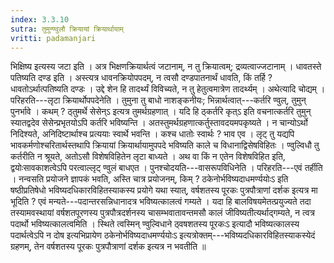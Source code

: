 ```yaml
---
index: 3.3.10
sutra: तुमुन्ण्वुलौ क्रियायां क्रियार्थायाम्‌
vritti: padamanjari
---
```


 भिक्षिष्य इत्यस्य जटा इति । अत्र भिक्षणक्रियार्थत्वं जटानाम्, न तु क्रियात्वम्; द्रव्यत्वाज्जटानाम् । धावतस्ते पतिष्यति दण्ड इति । अस्त्यत्र धावनक्रियोपपदम्, न त्वसौ दण्डपातनार्थं धावति, किं तर्हि ? धावतोऽर्थात्पतिष्यति दण्डः । उद्दे शेन हि तादर्थ्यं विविच्यते, न तु हेतुत्वमात्रेण तादर्थ्यम् । अथेत्यादि चोद्यम् । परिहरति---लृटा क्रियार्थोपपदेनेति । तुमुना तु बाधो नाशङ्कनीयः; भिन्नार्थत्वात्---कर्तरि ण्वुल्, तुमुन् पुनर्भावे । कथम् ? ठ्तुमर्थे सेसेन्ऽ इत्यत्र तुमर्थग्रहणात् । यदि हि ठ्कर्तरि कृत्ऽ इति वचनात्कर्तरि तुमुन् स्यातद्वदेव सेसेन्प्रभृतयोऽपि कर्तरि भविष्यन्ति । अतस्तुमर्थग्रहणात्कर्तुस्तावदयमपकृष्यते । न चान्योऽर्थो निदिश्यते, अनिदिष्टार्थाश्च प्रत्ययाः स्वार्थे भवन्ति । कश्च धातोः स्वार्थः ? भाव एव । लृट् तु यद्यपि भावकर्मणोश्चरितार्थस्तथापि क्रियायां क्रियार्थायामुपपदे भविष्यति काले च विधानाद्विसेषविहितः । ण्वुल्विधौ तु कर्तरीति न श्रूयते, अतोऽसौ विशेषविहितेन लृटा बाध्यते । अथ वा किं न एतेन विशेषविहित इति, द्वयोःसावकाशत्वेऽपि परत्वाल्लृट् ण्वुलं बाधएत । पुनश्चोदयति---वासरूपविधिनेति । परिहरति---एवं तर्हीति । नन्वसति प्रयोजने ज्ञापकं भवति, अस्ति चात्र प्रयोजनम्, किम् ? ठकेनोर्भविष्यदाधमर्ण्ययोःऽ इति षष्ठीप्रतिषेधो भविष्यदधिकारविहितस्याकस्य प्रयोगे यथा स्यात्, वर्षशतस्य पूरकः पुत्रपौत्राणां दर्शक इत्यत्र मा भूदिति ? एवं मन्यते---पदान्तरसन्निधानादत्र भविष्यत्कालत्वं गम्यते । यदा हि बालविषयमेतत्प्रयुज्यते तदा तस्यामवस्थायां वर्षशतपूरणस्य पुत्रपौत्रदर्शनस्य चासम्भवातावन्तमसौ कालं जीविष्यतीत्यर्थाद्गम्यते, न त्वत्र पदार्थो भविष्यत्कालत्वमिति । स्थिते त्वस्मिन् ण्वुल्विधाने ठ्वषशतस्य पूरकःऽ इत्यादौ भविष्यत्कालस्य पदार्थत्वेऽपि न दोष इत्यभिप्रायेण ठकेनोर्भविष्यदाधमर्ण्ययोःऽ इत्यत्रोक्तम्---भविष्यदधिकारविहितस्याकस्येदं ग्रहणम्, तेन वर्षशतस्य पूरकः पुत्रपौत्राणां दर्शक इत्यत्र न भवतीति ॥
